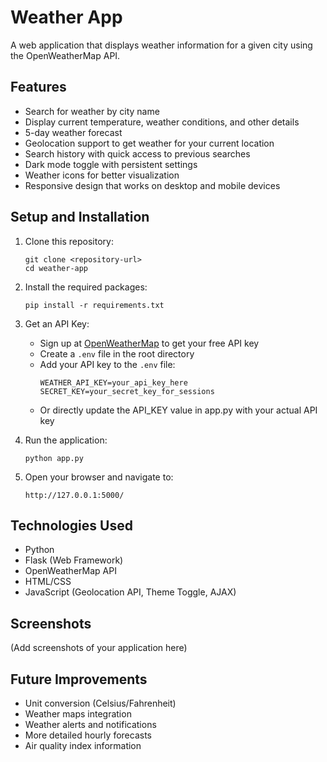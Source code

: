 # Weather App

A web application that displays weather information for a given city using the OpenWeatherMap API.

## Features

- Search for weather by city name
- Display current temperature, weather conditions, and other details
- 5-day weather forecast
- Geolocation support to get weather for your current location
- Search history with quick access to previous searches
- Dark mode toggle with persistent settings
- Weather icons for better visualization
- Responsive design that works on desktop and mobile devices

## Setup and Installation

1. Clone this repository:

   ```
   git clone <repository-url>
   cd weather-app
   ```

2. Install the required packages:

   ```
   pip install -r requirements.txt
   ```

3. Get an API Key:

   - Sign up at [OpenWeatherMap](https://openweathermap.org/) to get your free API key
   - Create a `.env` file in the root directory
   - Add your API key to the `.env` file:
     ```
     WEATHER_API_KEY=your_api_key_here
     SECRET_KEY=your_secret_key_for_sessions
     ```
   - Or directly update the API_KEY value in app.py with your actual API key

4. Run the application:

   ```
   python app.py
   ```

5. Open your browser and navigate to:
   ```
   http://127.0.0.1:5000/
   ```

## Technologies Used

- Python
- Flask (Web Framework)
- OpenWeatherMap API
- HTML/CSS
- JavaScript (Geolocation API, Theme Toggle, AJAX)

## Screenshots

(Add screenshots of your application here)

## Future Improvements

- Unit conversion (Celsius/Fahrenheit)
- Weather maps integration
- Weather alerts and notifications
- More detailed hourly forecasts
- Air quality index information
